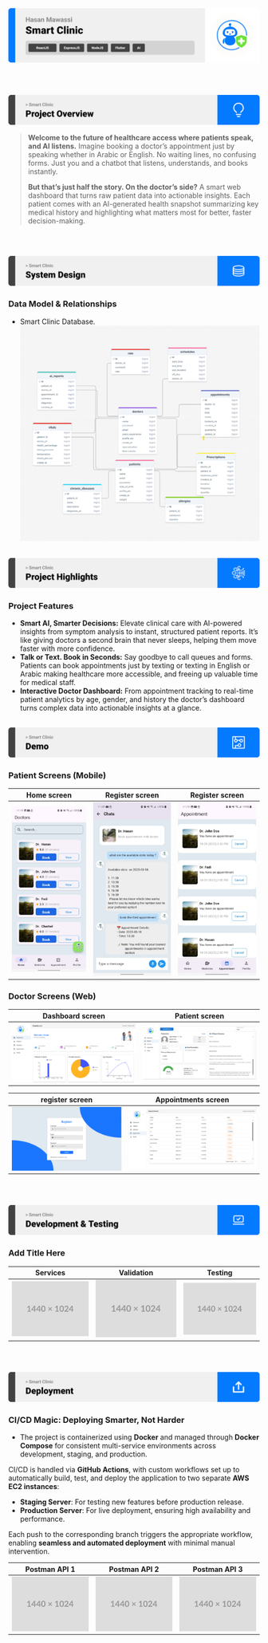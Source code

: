 <img src="./readme/title1.svg"/>

<br><br>

<!-- project overview -->
<img src="./readme/title2.svg"/>

> **Welcome to the future of healthcare access  where patients speak, and AI listens.**
Imagine booking a doctor’s appointment just by speaking  whether in Arabic or English. No waiting lines, no confusing forms. Just you and a chatbot that listens, understands, and books instantly.
>
> **But that’s just half the story. 
On the doctor’s side?**
A smart web dashboard that turns raw patient data into actionable insights.
Each patient comes with an AI-generated health snapshot  summarizing key medical history and highlighting what matters most for better, faster decision-making.

<br><br>

<!-- System Design -->
<img src="./readme/title3.svg"/>

### Data Model & Relationships

- Smart Clinic Database.
 ![Landing](./readme/demo/SmartClinicERD.png)
<br><br>

<!-- Project Highlights -->
<img src="./readme/title4.svg"/>

### Project Features

- **Smart AI, Smarter Decisions:** Elevate clinical care with AI-powered insights from symptom analysis to instant, structured patient reports. It’s like giving doctors a second brain that never sleeps, helping them move faster with more confidence.
- **Talk or Text. Book in Seconds:** Say goodbye to call queues and forms. Patients can book appointments just by texting or texting in English or Arabic  making healthcare more accessible, and freeing up valuable time for medical staff.
- **Interactive Doctor Dashboard:** From appointment tracking to real-time patient analytics by age, gender, and history  the doctor’s dashboard turns complex data into actionable insights at a glance.
<br><br>

<!-- Demo -->
<img src="./readme/title5.svg"/>

### Patient Screens (Mobile)

| Home screen                            | Register screen                       | Register screen                       |
| --------------------------------------- | ------------------------------------- | ------------------------------------- |
| ![Landing](./readme/demo/homeSceen.jpg) | ![fsdaf](./readme/demo/chatbotScreen.jpg) | ![fsdaf](./readme/demo/appointmentsSceen.jpg) |


### Doctor Screens (Web)

| Dashboard screen                            | Patient screen                       |
| --------------------------------------- | ------------------------------------- |
| ![Landing](./readme/demo/dashboardPage.png)  | ![fsdaf](./readme/demo/patientpage.png) |

| register screen                            | Appointments screen                       |
| --------------------------------------- | ------------------------------------- |
| ![Landing](./readme/demo/registerPage.png) | ![fsdaf](./readme/demo/appointmentPage.png) |
<br><br>

<!-- Development & Testing -->
<img src="./readme/title6.svg"/>

### Add Title Here


| Services                            | Validation                       | Testing                        |
| --------------------------------------- | ------------------------------------- | ------------------------------------- |
| ![Landing](./readme/demo/1440x1024.png) | ![fsdaf](./readme/demo/1440x1024.png) | ![fsdaf](./readme/demo/1440x1024.png) |


<br><br>

<!-- Deployment -->
<img src="./readme/title7.svg"/>

###  CI/CD Magic: Deploying Smarter, Not Harder

- The project is containerized using **Docker** and managed through **Docker Compose** for consistent multi-service environments across development, staging, and production.

CI/CD is handled via **GitHub Actions**, with custom workflows set up to automatically build, test, and deploy the application to two separate **AWS EC2 instances**:

- **Staging Server**: For testing new features before production release.
- **Production Server**: For live deployment, ensuring high availability and performance.

Each push to the corresponding branch triggers the appropriate workflow, enabling **seamless and automated deployment** with minimal manual intervention.


| Postman API 1                            | Postman API 2                       | Postman API 3                        |
| --------------------------------------- | ------------------------------------- | ------------------------------------- |
| ![Landing](./readme/demo/1440x1024.png) | ![fsdaf](./readme/demo/1440x1024.png) | ![fsdaf](./readme/demo/1440x1024.png) |

<br><br>
